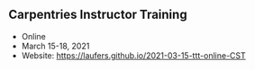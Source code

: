## Carpentries Instructor Training

* Online
* March 15-18, 2021
* Website: https://laufers.github.io/2021-03-15-ttt-online-CST
